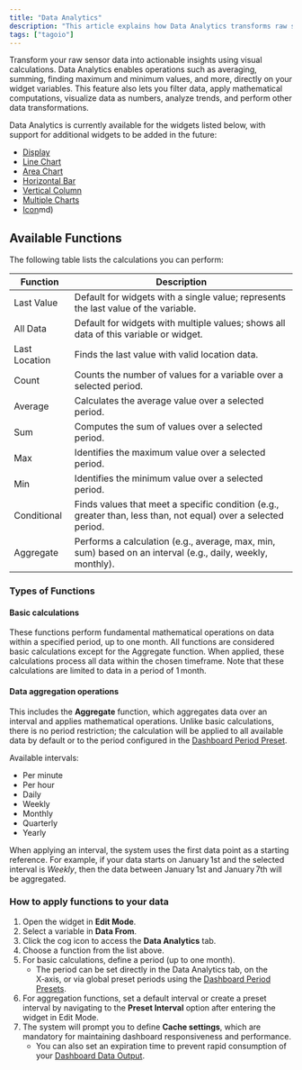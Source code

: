 ```yaml
---
title: "Data Analytics"
description: "This article explains how Data Analytics transforms raw sensor data into actionable insights using visual calculations, lists the widgets that support Data Analytics, and provides a table of available analytic functions with their descriptions."
tags: ["tagoio"]
---
```

Transform your raw sensor data into actionable insights using visual calculations. Data Analytics enables operations such as averaging, summing, finding maximum and minimum values, and more, directly on your widget variables. This feature also lets you filter data, apply mathematical computations, visualize data as numbers, analyze trends, and perform other data transformations.

Data Analytics is currently available for the widgets listed below, with support for additional widgets to be added in the future:

- [Display](/tagoio/widgets/displays/display-widget.md)
- [Line Chart](/tagoio/widgets/charts/line-chart-widget.md)
- [Area Chart](/tagoio/widgets/charts/area-chart-widget.md)
- [Horizontal Bar](/tagoio/widgets/charts/horizontal-bar-widget.md)
- [Vertical Column](/tagoio/widgets/charts/vertical-column-widget.md)
- [Multiple Charts](/tagoio/widgets/charts/multiple-charts-widget.md)
- [Icon](/tagoio/widgets/displays/icons-widget.md)md)

## Available Functions

The following table lists the calculations you can perform:

| Function      | Description                                                                 |
|---------------|-----------------------------------------------------------------------------|
| Last Value    | Default for widgets with a single value; represents the last value of the variable. |
| All Data      | Default for widgets with multiple values; shows all data of this variable or widget. |
| Last Location | Finds the last value with valid location data.                             |
| Count         | Counts the number of values for a variable over a selected period.          |
| Average       | Calculates the average value over a selected period.                        |
| Sum           | Computes the sum of values over a selected period.                          |
| Max           | Identifies the maximum value over a selected period.                         |
| Min           | Identifies the minimum value over a selected period.                         |
| Conditional   | Finds values that meet a specific condition (e.g., greater than, less than, not equal) over a selected period. |
| Aggregate     | Performs a calculation (e.g., average, max, min, sum) based on an interval (e.g., daily, weekly, monthly). |

### Types of Functions

#### Basic calculations
These functions perform fundamental mathematical operations on data within a specified period, up to one month. All functions are considered basic calculations except for the Aggregate function. When applied, these calculations process all data within the chosen timeframe. Note that these calculations are limited to data in a period of 1 month.

#### Data aggregation operations
This includes the **Aggregate** function, which aggregates data over an interval and applies mathematical operations. Unlike basic calculations, there is no period restriction; the calculation will be applied to all available data by default or to the period configured in the [Dashboard Period Preset](/tagoio/dashboards/dashboard-global-time-filter-and-period-presets.md).

Available intervals:
- Per minute
- Per hour
- Daily
- Weekly
- Monthly
- Quarterly
- Yearly

When applying an interval, the system uses the first data point as a starting reference. For example, if your data starts on January 1st and the selected interval is *Weekly*, then the data between January 1st and January 7th will be aggregated.

### How to apply functions to your data
1. Open the widget in **Edit Mode**.
2. Select a variable in **Data From**.
3. Click the cog icon to access the **Data Analytics** tab.
4. Choose a function from the list above.
5. For basic calculations, define a period (up to one month).  
   - The period can be set directly in the Data Analytics tab, on the X‑axis, or via global preset periods using the [Dashboard Period Presets](/tagoio/dashboards/dashboard-global-time-filter-and-period-presets.md).
6. For aggregation functions, set a default interval or create a preset interval by navigating to the **Preset Interval** option after entering the widget in Edit Mode.
7. The system will prompt you to define **Cache settings**, which are mandatory for maintaining dashboard responsiveness and performance.  
   - You can also set an expiration time to prevent rapid consumption of your [Dashboard Data Output](/tagoio/dashboards/data-output-for-dashboards.md).